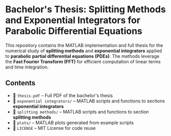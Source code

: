 # Bachelor's Thesis: Splitting Methods and Exponential Integrators for Parabolic Differential Equations

This repository contains the MATLAB implementation and full thesis for the numerical study of **splitting methods** and **exponential integrators** applied to **parabolic partial differential equations (PDEs)**. The methods leverage the **Fast Fourier Transform (FFT)** for efficient computation of linear terms and time integration.

## Contents

- 📄 `thesis.pdf` – Full PDF of the bachelor's thesis
- 📁 `exponential integrators/` – MATLAB scripts and functions to sections **exponential integrators**
- 📁 `splitting methods/` – MATLAB scripts and functions to section **splitting methods**
- 📁 `plots/` – MATLAB plots generated from example scripts
- 📜 `LICENSE` – MIT License for code reuse
